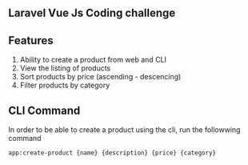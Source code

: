 

## Laravel Vue Js Coding challenge


## Features

1. Ability to create a product from web and CLI
2. View the listing of products
3. Sort products by price (ascending - descencing)
4. Filter products by category

## CLI Command

In order to be able to create a product using the cli, run the followwing command
```
app:create-product {name} {description} {price} {category}
```



